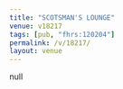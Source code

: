 ```yaml
---
title: "SCOTSMAN'S LOUNGE"
venue: v18217
tags: [pub, "fhrs:120204"]
permalink: /v/18217/
layout: venue
---
```

null